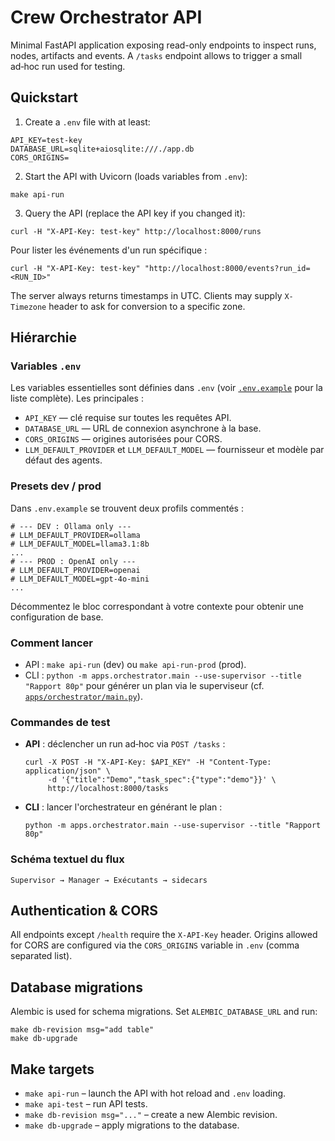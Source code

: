 # Crew Orchestrator API

Minimal FastAPI application exposing read-only endpoints to inspect runs, nodes,
artifacts and events. A `/tasks` endpoint allows to trigger a small ad‑hoc run
used for testing.

## Quickstart

1. Create a `.env` file with at least:

```
API_KEY=test-key
DATABASE_URL=sqlite+aiosqlite:///./app.db
CORS_ORIGINS=
```

2. Start the API with Uvicorn (loads variables from `.env`):

```
make api-run
```

3. Query the API (replace the API key if you changed it):

```
curl -H "X-API-Key: test-key" http://localhost:8000/runs
```

Pour lister les événements d'un run spécifique :

```
curl -H "X-API-Key: test-key" "http://localhost:8000/events?run_id=<RUN_ID>"
```

The server always returns timestamps in UTC. Clients may supply `X-Timezone`
header to ask for conversion to a specific zone.

## Hiérarchie

### Variables `.env`

Les variables essentielles sont définies dans `.env` (voir [`.env.example`](.env.example) pour la liste complète). Les principales :


- `API_KEY` — clé requise sur toutes les requêtes API.
- `DATABASE_URL` — URL de connexion asynchrone à la base.
- `CORS_ORIGINS` — origines autorisées pour CORS.
- `LLM_DEFAULT_PROVIDER` et `LLM_DEFAULT_MODEL` — fournisseur et modèle par défaut des agents.

### Presets dev / prod


Dans `.env.example` se trouvent deux profils commentés :

```
# --- DEV : Ollama only ---
# LLM_DEFAULT_PROVIDER=ollama
# LLM_DEFAULT_MODEL=llama3.1:8b
...
# --- PROD : OpenAI only ---
# LLM_DEFAULT_PROVIDER=openai
# LLM_DEFAULT_MODEL=gpt-4o-mini
...
```

Décommentez le bloc correspondant à votre contexte pour obtenir une configuration de base.

### Comment lancer


- API : `make api-run` (dev) ou `make api-run-prod` (prod).
- CLI : `python -m apps.orchestrator.main --use-supervisor --title "Rapport 80p"` pour générer un plan via le superviseur (cf. [`apps/orchestrator/main.py`](apps/orchestrator/main.py)).

### Commandes de test

- **API** : déclencher un run ad‑hoc via `POST /tasks` :

  ```
  curl -X POST -H "X-API-Key: $API_KEY" -H "Content-Type: application/json" \
       -d '{"title":"Demo","task_spec":{"type":"demo"}}' \
       http://localhost:8000/tasks
  ```

- **CLI** : lancer l'orchestrateur en générant le plan :

  ```
  python -m apps.orchestrator.main --use-supervisor --title "Rapport 80p"
  ```

### Schéma textuel du flux

```
Supervisor → Manager → Exécutants → sidecars
```

## Authentication & CORS

All endpoints except `/health` require the `X-API-Key` header. Origins allowed
for CORS are configured via the `CORS_ORIGINS` variable in `.env` (comma separated
list).

## Database migrations

Alembic is used for schema migrations. Set `ALEMBIC_DATABASE_URL` and run:

```
make db-revision msg="add table"
make db-upgrade
```

## Make targets

- `make api-run` – launch the API with hot reload and `.env` loading.
- `make api-test` – run API tests.
- `make db-revision msg="..."` – create a new Alembic revision.
- `make db-upgrade` – apply migrations to the database.

